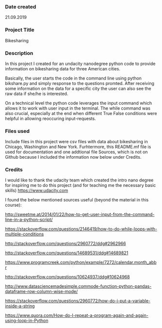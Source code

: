 ### Date created
21.09.2019

### Project Title
Bikesharing

### Description
In this project I created for an undacity nanodegree python code to provide information on bikesharing data for three American cities. 

Basically, the user starts the code in the command line using python bikshare.py and simply response to the questions promted. After receiving some information on the data for a specific city the user can also see the raw data if she/he is interested. 

On a technical level the python code leverages the input command which allows it to work with user input in the terminal. The while command was also crucial, especially at the end when different True False conditions were helpful in allowing reoccuring input-requests.

### Files used
Include files in this project were csv files with data about bikesharing in Chicago, Washington and New York. Furhtermore, this README.mf file is used for documentation and one addtional file Sources, which is not on Github because I included the information now below under Credits.

### Credits
I would like to thank the udacity team which created the intro nano degree for inspiring me to do this project (and for teaching me the necessary basic skills) https://www.udacity.com

I found the below mentioned sources useful (beyond the material in this course):

http://sweetme.at/2014/01/22/how-to-get-user-input-from-the-command-line-in-a-python-script/

https://stackoverflow.com/questions/2146419/how-to-do-while-loops-with-multiple-conditions

http://stackoverflow.com/questions/2960772/ddg#2962966            

http://stackoverflow.com/questions/14689531/ddg#14689821

https://www.programcreek.com/python/example/7272/calendar.month_abbr 

http://stackoverflow.com/questions/10624937/ddg#10624968

http://www.datasciencemadesimple.commode-function-python-pandas-dataframe-row-column-wise-mode/

https://stackoverflow.com/questions/2960772/how-do-i-put-a-variable-inside-a-string

https://www.quora.com/How-do-I-repeat-a-program-again-and-again-using-loop-in-Python
